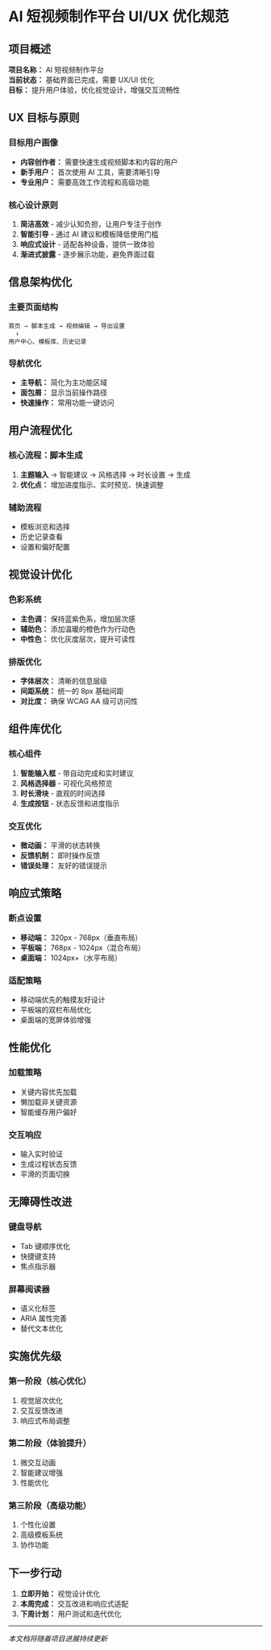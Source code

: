 # AI 短视频制作平台 UI/UX 优化规范

## 项目概述
**项目名称：** AI 短视频制作平台  
**当前状态：** 基础界面已完成，需要 UX/UI 优化  
**目标：** 提升用户体验，优化视觉设计，增强交互流畅性

## UX 目标与原则

### 目标用户画像
- **内容创作者：** 需要快速生成视频脚本和内容的用户
- **新手用户：** 首次使用 AI 工具，需要清晰引导
- **专业用户：** 需要高效工作流程和高级功能

### 核心设计原则
1. **简洁高效** - 减少认知负担，让用户专注于创作
2. **智能引导** - 通过 AI 建议和模板降低使用门槛
3. **响应式设计** - 适配各种设备，提供一致体验
4. **渐进式披露** - 逐步展示功能，避免界面过载

## 信息架构优化

### 主要页面结构
```
首页 → 脚本生成 → 视频编辑 → 导出设置
  ↓
用户中心、模板库、历史记录
```

### 导航优化
- **主导航：** 简化为主功能区域
- **面包屑：** 显示当前操作路径
- **快速操作：** 常用功能一键访问

## 用户流程优化

### 核心流程：脚本生成
1. **主题输入** → 智能建议 → 风格选择 → 时长设置 → 生成
2. **优化点：** 增加进度指示、实时预览、快速调整

### 辅助流程
- 模板浏览和选择
- 历史记录查看
- 设置和偏好配置

## 视觉设计优化

### 色彩系统
- **主色调：** 保持蓝紫色系，增加层次感
- **辅助色：** 添加温暖的橙色作为行动色
- **中性色：** 优化灰度层次，提升可读性

### 排版优化
- **字体层次：** 清晰的信息层级
- **间距系统：** 统一的 8px 基础间距
- **对比度：** 确保 WCAG AA 级可访问性

## 组件库优化

### 核心组件
1. **智能输入框** - 带自动完成和实时建议
2. **风格选择器** - 可视化风格预览
3. **时长滑块** - 直观的时间选择
4. **生成按钮** - 状态反馈和进度指示

### 交互优化
- **微动画：** 平滑的状态转换
- **反馈机制：** 即时操作反馈
- **错误处理：** 友好的错误提示

## 响应式策略

### 断点设置
- **移动端：** 320px - 768px（垂直布局）
- **平板端：** 768px - 1024px（混合布局）
- **桌面端：** 1024px+（水平布局）

### 适配策略
- 移动端优先的触摸友好设计
- 平板端的双栏布局优化
- 桌面端的宽屏体验增强

## 性能优化

### 加载策略
- 关键内容优先加载
- 懒加载非关键资源
- 智能缓存用户偏好

### 交互响应
- 输入实时验证
- 生成过程状态反馈
- 平滑的页面切换

## 无障碍性改进

### 键盘导航
- Tab 键顺序优化
- 快捷键支持
- 焦点指示器

### 屏幕阅读器
- 语义化标签
- ARIA 属性完善
- 替代文本优化

## 实施优先级

### 第一阶段（核心优化）
1. 视觉层次优化
2. 交互反馈改进
3. 响应式布局调整

### 第二阶段（体验提升）
1. 微交互动画
2. 智能建议增强
3. 性能优化

### 第三阶段（高级功能）
1. 个性化设置
2. 高级模板系统
3. 协作功能

## 下一步行动

1. **立即开始：** 视觉设计优化
2. **本周完成：** 交互改进和响应式适配
3. **下周计划：** 用户测试和迭代优化

---

*本文档将随着项目进展持续更新*
